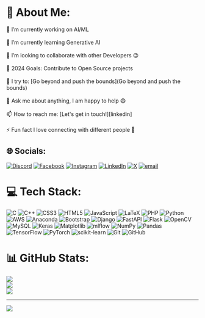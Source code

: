 # 💫 About Me:
🔭 I’m currently working on AI/ML<br><br>🌱 I’m currently learning Generative AI<br><br>👯 I’m looking to collaborate with other Developers 😉<br><br>🥅 2024 Goals: Contribute to Open Source projects<br><br>🧗 I try to: [Go beyond and push the bounds](Go beyond and push the bounds)<br><br>💬 Ask me about anything, I am happy to help 😄<br><br>📫 How to reach me: [Let's get in touch!][linkedin]<br><br>⚡ Fun fact I love connecting with different people 🙌


## 🌐 Socials:
[![Discord](https://img.shields.io/badge/Discord-%237289DA.svg?logo=discord&logoColor=white)](https://discord.gg/bhukya_7) [![Facebook](https://img.shields.io/badge/Facebook-%231877F2.svg?logo=Facebook&logoColor=white)](https://facebook.com/bhukya7/) [![Instagram](https://img.shields.io/badge/Instagram-%23E4405F.svg?logo=Instagram&logoColor=white)](https://instagram.com/ganesh_bhukya7) [![LinkedIn](https://img.shields.io/badge/LinkedIn-%230077B5.svg?logo=linkedin&logoColor=white)](https://linkedin.com/in/bhukya-ganesh/) [![X](https://img.shields.io/badge/X-black.svg?logo=X&logoColor=white)](https://x.com/bhukya_32) [![email](https://img.shields.io/badge/Email-D14836?logo=gmail&logoColor=white)](mailto:bhukyaganeshapple7@gmail.com) 

# 💻 Tech Stack:
![C](https://img.shields.io/badge/c-%2300599C.svg?style=for-the-badge&logo=c&logoColor=white) ![C++](https://img.shields.io/badge/c++-%2300599C.svg?style=for-the-badge&logo=c%2B%2B&logoColor=white) ![CSS3](https://img.shields.io/badge/css3-%231572B6.svg?style=for-the-badge&logo=css3&logoColor=white) ![HTML5](https://img.shields.io/badge/html5-%23E34F26.svg?style=for-the-badge&logo=html5&logoColor=white) ![JavaScript](https://img.shields.io/badge/javascript-%23323330.svg?style=for-the-badge&logo=javascript&logoColor=%23F7DF1E) ![LaTeX](https://img.shields.io/badge/latex-%23008080.svg?style=for-the-badge&logo=latex&logoColor=white) ![PHP](https://img.shields.io/badge/php-%23777BB4.svg?style=for-the-badge&logo=php&logoColor=white) ![Python](https://img.shields.io/badge/python-3670A0?style=for-the-badge&logo=python&logoColor=ffdd54) ![AWS](https://img.shields.io/badge/AWS-%23FF9900.svg?style=for-the-badge&logo=amazon-aws&logoColor=white) ![Anaconda](https://img.shields.io/badge/Anaconda-%2344A833.svg?style=for-the-badge&logo=anaconda&logoColor=white) ![Bootstrap](https://img.shields.io/badge/bootstrap-%238511FA.svg?style=for-the-badge&logo=bootstrap&logoColor=white) ![Django](https://img.shields.io/badge/django-%23092E20.svg?style=for-the-badge&logo=django&logoColor=white) ![FastAPI](https://img.shields.io/badge/FastAPI-005571?style=for-the-badge&logo=fastapi) ![Flask](https://img.shields.io/badge/flask-%23000.svg?style=for-the-badge&logo=flask&logoColor=white) ![OpenCV](https://img.shields.io/badge/opencv-%23white.svg?style=for-the-badge&logo=opencv&logoColor=white) ![MySQL](https://img.shields.io/badge/mysql-4479A1.svg?style=for-the-badge&logo=mysql&logoColor=white) ![Keras](https://img.shields.io/badge/Keras-%23D00000.svg?style=for-the-badge&logo=Keras&logoColor=white) ![Matplotlib](https://img.shields.io/badge/Matplotlib-%23ffffff.svg?style=for-the-badge&logo=Matplotlib&logoColor=black) ![mlflow](https://img.shields.io/badge/mlflow-%23d9ead3.svg?style=for-the-badge&logo=numpy&logoColor=blue) ![NumPy](https://img.shields.io/badge/numpy-%23013243.svg?style=for-the-badge&logo=numpy&logoColor=white) ![Pandas](https://img.shields.io/badge/pandas-%23150458.svg?style=for-the-badge&logo=pandas&logoColor=white) ![TensorFlow](https://img.shields.io/badge/TensorFlow-%23FF6F00.svg?style=for-the-badge&logo=TensorFlow&logoColor=white) ![PyTorch](https://img.shields.io/badge/PyTorch-%23EE4C2C.svg?style=for-the-badge&logo=PyTorch&logoColor=white) ![scikit-learn](https://img.shields.io/badge/scikit--learn-%23F7931E.svg?style=for-the-badge&logo=scikit-learn&logoColor=white) ![Git](https://img.shields.io/badge/git-%23F05033.svg?style=for-the-badge&logo=git&logoColor=white) ![GitHub](https://img.shields.io/badge/github-%23121011.svg?style=for-the-badge&logo=github&logoColor=white)
# 📊 GitHub Stats:
![](https://github-readme-stats.vercel.app/api?username=Bhukya7&theme=dark&hide_border=false&include_all_commits=true&count_private=true)<br/>
![](https://nirzak-streak-stats.vercel.app/?user=Bhukya7&theme=dark&hide_border=false)<br/>
![](https://github-readme-stats.vercel.app/api/top-langs/?username=Bhukya7&theme=dark&hide_border=false&include_all_commits=true&count_private=true&layout=compact)

---
[![](https://visitcount.itsvg.in/api?id=Bhukya7&icon=0&color=0)](https://visitcount.itsvg.in)

<!-- Proudly created with GPRM ( https://gprm.itsvg.in ) -->
